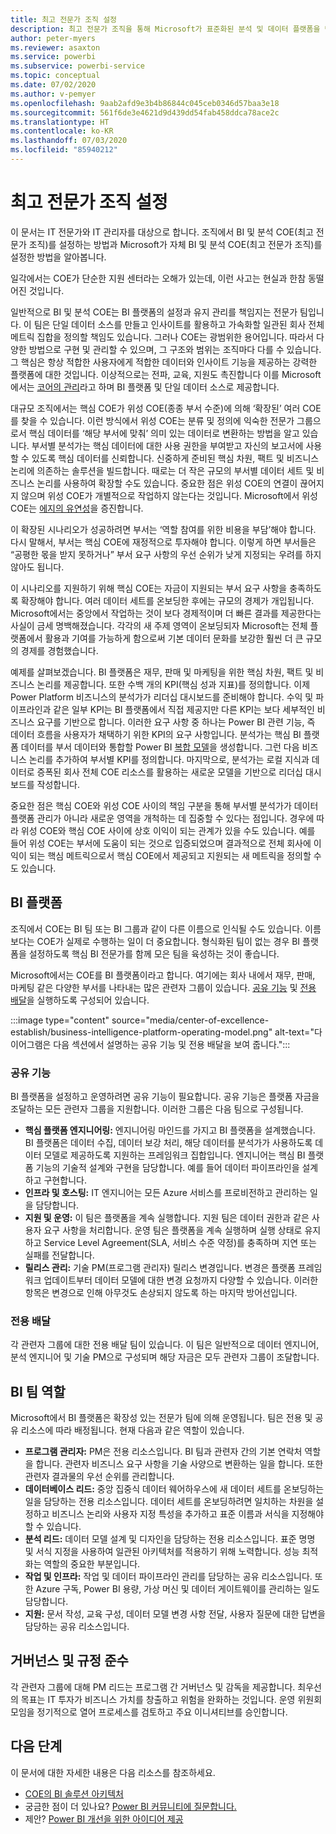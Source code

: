 ```yaml
---
title: 최고 전문가 조직 설정
description: 최고 전문가 조직을 통해 Microsoft가 표준화된 분석 및 데이터 플랫폼을 만들어 올바른 운영 모델, 관련자 참여, 공유 및 전용 투자를 통해 인사이트를 활용하는 방법을 알아보세요.
author: peter-myers
ms.reviewer: asaxton
ms.service: powerbi
ms.subservice: powerbi-service
ms.topic: conceptual
ms.date: 07/02/2020
ms.author: v-pemyer
ms.openlocfilehash: 9aab2afd9e3b4b86844c045ceb0346d57baa3e18
ms.sourcegitcommit: 561f6de3e4621d9d439dd54fab458ddca78ace2c
ms.translationtype: HT
ms.contentlocale: ko-KR
ms.lasthandoff: 07/03/2020
ms.locfileid: "85940212"
---
```

# <a name="establish-a-center-of-excellence"></a>최고 전문가 조직 설정

이 문서는 IT 전문가와 IT 관리자를 대상으로 합니다. 조직에서 BI 및 분석 COE(최고 전문가 조직)를 설정하는 방법과 Microsoft가 자체 BI 및 분석 COE(최고 전문가 조직)를 설정한 방법을 알아봅니다.

일각에서는 COE가 단순한 지원 센터라는 오해가 있는데, 이런 사고는 현실과 한참 동떨어진 것입니다.

일반적으로 BI 및 분석 COE는 BI 플랫폼의 설정과 유지 관리를 책임지는 전문가 팀입니다. 이 팀은 단일 데이터 소스를 만들고 인사이트를 활용하고 가속화할 일관된 회사 전체 메트릭 집합을 정의할 책임도 있습니다. 그러나 COE는 광범위한 용어입니다. 따라서 다양한 방법으로 구현 및 관리할 수 있으며, 그 구조와 범위는 조직마다 다를 수 있습니다. 그 핵심은 항상 적합한 사용자에게 적합한 데이터와 인사이트 기능을 제공하는 강력한 플랫폼에 대한 것입니다. 이상적으로는 전파, 교육, 지원도 촉진합니다 이를 Microsoft에서는 [코어의 관리](center-of-excellence-microsoft-business-intelligence-transformation.md#discipline-at-the-core)라고 하며 BI 플랫폼 및 단일 데이터 소스로 제공합니다.

대규모 조직에서는 핵심 COE가 위성 COE(종종 부서 수준)에 의해 ‘확장된’ 여러 COE를 찾을 수 있습니다. 이런 방식에서 위성 COE는 분류 및 정의에 익숙한 전문가 그룹으로서 핵심 데이터를 ‘해당 부서에 맞춰’ 의미 있는 데이터로 변환하는 방법을 알고 있습니다. 부서별 분석가는 핵심 데이터에 대한 사용 권한을 부여받고 자신의 보고서에 사용할 수 있도록 핵심 데이터를 신뢰합니다. 신중하게 준비된 핵심 차원, 팩트 및 비즈니스 논리에 의존하는 솔루션을 빌드합니다. 때로는 더 작은 규모의 부서별 데이터 세트 및 비즈니스 논리를 사용하여 확장할 수도 있습니다. 중요한 점은 위성 COE의 연결이 끊어지지 않으며 위성 COE가 개별적으로 작업하지 않는다는 것입니다. Microsoft에서 위성 COE는 [에지의 유연성](center-of-excellence-microsoft-business-intelligence-transformation.md#flexibility-at-the-edge)을 증진합니다.

이 확장된 시나리오가 성공하려면 부서는 ‘역할 참여를 위한 비용을 부담’해야 합니다. 다시 말해서, 부서는 핵심 COE에 재정적으로 투자해야 합니다. 이렇게 하면 부서들은 “공평한 몫을 받지 못하거나” 부서 요구 사항의 우선 순위가 낮게 지정되는 우려를 하지 않아도 됩니다.

이 시나리오를 지원하기 위해 핵심 COE는 자금이 지원되는 부서 요구 사항을 충족하도록 확장해야 합니다. 여러 데이터 세트를 온보딩한 후에는 규모의 경제가 개입됩니다. Microsoft에서는 중앙에서 작업하는 것이 보다 경제적이며 더 빠른 결과를 제공한다는 사실이 금세 명백해졌습니다. 각각의 새 주제 영역이 온보딩되자 Microsoft는 전체 플랫폼에서 활용과 기여를 가능하게 함으로써 기본 데이터 문화를 보강한 훨씬 더 큰 규모의 경제를 경험했습니다.

예제를 살펴보겠습니다. BI 플랫폼은 재무, 판매 및 마케팅을 위한 핵심 차원, 팩트 및 비즈니스 논리를 제공합니다. 또한 수백 개의 KPI(핵심 성과 지표)를 정의합니다. 이제 Power Platform 비즈니스의 분석가가 리더십 대시보드를 준비해야 합니다. 수익 및 파이프라인과 같은 일부 KPI는 BI 플랫폼에서 직접 제공지만 다른 KPI는 보다 세부적인 비즈니스 요구를 기반으로 합니다. 이러한 요구 사항 중 하나는 Power BI 관련 기능, 즉 데이터 흐름을 사용자가 채택하기 위한 KPI의 요구 사항입니다. 분석가는 핵심 BI 플랫폼 데이터를 부서 데이터와 통합할 Power BI [복합 모델](composite-model-guidance.md)을 생성합니다. 그런 다음 비즈니스 논리를 추가하여 부서별 KPI를 정의합니다. 마지막으로, 분석가는 로컬 지식과 데이터로 증폭된 회사 전체 COE 리소스를 활용하는 새로운 모델을 기반으로 리더십 대시보드를 작성합니다.

중요한 점은 핵심 COE와 위성 COE 사이의 책임 구분을 통해 부서별 분석가가 데이터 플랫폼 관리가 아니라 새로운 영역을 개척하는 데 집중할 수 있다는 점입니다. 경우에 따라 위성 COE와 핵심 COE 사이에 상호 이익이 되는 관계가 있을 수도 있습니다. 예를 들어 위성 COE는 부서에 도움이 되는 것으로 입증되었으며 결과적으로 전체 회사에 이익이 되는 핵심 메트릭으로서 핵심 COE에서 제공되고 지원되는 새 메트릭을 정의할 수도 있습니다.

## <a name="bi-platform"></a>BI 플랫폼

조직에서 COE는 BI 팀 또는 BI 그룹과 같이 다른 이름으로 인식될 수도 있습니다. 이름보다는 COE가 실제로 수행하는 일이 더 중요합니다. 형식화된 팀이 없는 경우 BI 플랫폼을 설정하도록 핵심 BI 전문가를 함께 모은 팀을 육성하는 것이 좋습니다.

Microsoft에서는 COE를 BI 플랫폼이라고 합니다. 여기에는 회사 내에서 재무, 판매, 마케팅 같은 다양한 부서를 나타내는 많은 관련자 그룹이 있습니다. [공유 기능](#shared-capabilities) 및 [전용 배달](#dedicated-deliveries)을 실행하도록 구성되어 있습니다.

:::image type="content" source="media/center-of-excellence-establish/business-intelligence-platform-operating-model.png" alt-text="다이어그램은 다음 섹션에서 설명하는 공유 기능 및 전용 배달을 보여 줍니다.":::

### <a name="shared-capabilities"></a>공유 기능

BI 플랫폼을 설정하고 운영하려면 공유 기능이 필요합니다. 공유 기능은 플랫폼 자금을 조달하는 모든 관련자 그룹을 지원합니다. 이러한 그룹은 다음 팀으로 구성됩니다.

- **핵심 플랫폼 엔지니어링:** 엔지니어링 마인드를 가지고 BI 플랫폼을 설계했습니다. BI 플랫폼은 데이터 수집, 데이터 보강 처리, 해당 데이터를 분석가가 사용하도록 데이터 모델로 제공하도록 지원하는 프레임워크 집합입니다. 엔지니어는 핵심 BI 플랫폼 기능의 기술적 설계와 구현을 담당합니다. 예를 들어 데이터 파이프라인을 설계하고 구현합니다.
- **인프라 및 호스팅:** IT 엔지니어는 모든 Azure 서비스를 프로비전하고 관리하는 일을 담당합니다.
- **지원 및 운영:** 이 팀은 플랫폼을 계속 실행합니다. 지원 팀은 데이터 권한과 같은 사용자 요구 사항을 처리합니다. 운영 팀은 플랫폼을 계속 실행하며 실행 상태로 유지하고 Service Level Agreement(SLA, 서비스 수준 약정)를 충족하며 지연 또는 실패를 전달합니다.
- **릴리스 관리:** 기술 PM(프로그램 관리자) 릴리스 변경입니다. 변경은 플랫폼 프레임워크 업데이트부터 데이터 모델에 대한 변경 요청까지 다양할 수 있습니다. 이러한 항목은 변경으로 인해 아무것도 손상되지 않도록 하는 마지막 방어선입니다.

### <a name="dedicated-deliveries"></a>전용 배달

각 관련자 그룹에 대한 전용 배달 팀이 있습니다. 이 팀은 일반적으로 데이터 엔지니어, 분석 엔지니어 및 기술 PM으로 구성되며 해당 자금은 모두 관련자 그룹이 조달합니다.

## <a name="bi-team-roles"></a>BI 팀 역할

Microsoft에서 BI 플랫폼은 확장성 있는 전문가 팀에 의해 운영됩니다. 팀은 전용 및 공유 리소스에 따라 배정됩니다. 현재 다음과 같은 역할이 있습니다.

- **프로그램 관리자:** PM은 전용 리소스입니다. BI 팀과 관련자 간의 기본 연락처 역할을 합니다. 관련자 비즈니스 요구 사항을 기술 사양으로 변환하는 일을 합니다. 또한 관련자 결과물의 우선 순위를 관리합니다.
- **데이터베이스 리드:** 중앙 집중식 데이터 웨어하우스에 새 데이터 세트를 온보딩하는 일을 담당하는 전용 리소스입니다. 데이터 세트를 온보딩하려면 일치하는 차원을 설정하고 비즈니스 논리와 사용자 지정 특성을 추가하고 표준 이름과 서식을 지정해야 할 수 있습니다.
- **분석 리드:** 데이터 모델 설계 및 디자인을 담당하는 전용 리소스입니다. 표준 명명 및 서식 지정을 사용하여 일관된 아키텍처를 적용하기 위해 노력합니다. 성능 최적화는 역할의 중요한 부분입니다.
- **작업 및 인프라:** 작업 및 데이터 파이프라인 관리를 담당하는 공유 리소스입니다. 또한 Azure 구독, Power BI 용량, 가상 머신 및 데이터 게이트웨이를 관리하는 일도 담당합니다.
- **지원:** 문서 작성, 교육 구성, 데이터 모델 변경 사항 전달, 사용자 질문에 대한 답변을 담당하는 공유 리소스입니다.

## <a name="governance-and-compliance"></a>거버넌스 및 규정 준수

각 관련자 그룹에 대해 PM 리드는 프로그램 간 거버넌스 및 감독을 제공합니다. 최우선의 목표는 IT 투자가 비즈니스 가치를 창출하고 위험을 완화하는 것입니다. 운영 위원회 모임을 정기적으로 열어 프로세스를 검토하고 주요 이니셔티브를 승인합니다.

## <a name="next-steps"></a>다음 단계

이 문서에 대한 자세한 내용은 다음 리소스를 참조하세요.

- [COE의 BI 솔루션 아키텍처](center-of-excellence-business-intelligence-solution-architecture.md)
- 궁금한 점이 더 있나요? [Power BI 커뮤니티에 질문합니다.](https://community.powerbi.com/)
- 제안? [Power BI 개선을 위한 아이디어 제공](https://ideas.powerbi.com/)

